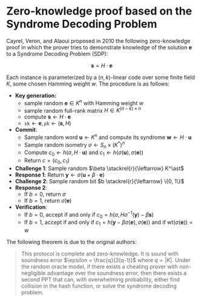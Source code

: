 # Zero-knowledge proof based on the Syndrome Decoding Problem
Cayrel, Veron, and Alaoui proposed in 2010 the following zero-knowledge proof in which the prover tries to demonstrate knowledge of the solution $\mathbf{e}$ to a Syndrome Decoding Problem (SDP): 

$$
\mathbf{s} = H\cdot\mathbf{e}
$$

Each instance is parameterized by a $(n, k)$-linear code over some finite field $K$, some chosen Hamming weight $w$. The procedure is as follows:

- **Key generation:**
    - sample random $\mathbf{e} \in K^n$ with Hamming weight $w$
    - sample random full-rank matrix $H \in K^{(n-k)\times n}$
    - compute $\mathbf{s} \leftarrow H\cdot\mathbf{e}$
    - $\texttt{sk} \leftarrow \mathbf{e}, \texttt{pk} \leftarrow (\mathbf{s}, H)$
- **Commit**:
    - Sample random word $\mathbf{u} \leftarrow K^n$ and compute its syndrome $\mathbf{w} \leftarrow H\cdot\mathbf{u}$
    - Sample random isometry $\sigma \leftarrow S_n \times (K^\ast)^n$
    - Compute $c_0 \leftarrow h(\sigma, H\cdot\mathbf{u})$ and $c_1 \leftarrow h(\sigma(\mathbf{u}), \sigma(\mathbf{e}))$
    - Return $c = (c_0, c_1)$
- **Challenge 1**: Sample random $\beta \stackrel{r}{\leftarrow} K^\ast$
- **Response 1**: Return $\mathbf{y} \leftarrow \sigma(\mathbf{u} + \beta\cdot\mathbf{e})$
- **Challenge 2**: Sample random bit $b \stackrel{r}{\leftarrow} \{0, 1\}$
- **Response 2**:
    - If $b = 0$, return $\sigma$
    - If $b = 1$, return $\sigma(\mathbf{e})$
- **Verification**:
    - If $b = 0$, accept if and only if $c_0 = h(\sigma, H\sigma^{-1}(\mathbf{y}) - \beta\mathbf{s})$
    - If $b = 1$, accept if and only if $c_1 = h(\mathbf{y} - \beta\sigma(\mathbf{e}), \sigma(\mathbf{e}))$ and if $\mathop{\text{wt}}(\sigma(\mathbf{e})) = w$

The following theorem is due to the original authors:

> This protocol is complete and zero-knowledge. It is sound with soundness error $\epsilon = \frac{q}{2(q-1)}$ where $q = \vert K \vert$. Under the random oracle model, if there exists a cheating prover with non-negligible advantage over the soundness error, then there exists a second PPT that can, with overwhelming probability, either find collision in the hash function, or solve the syndrome decoding problem.